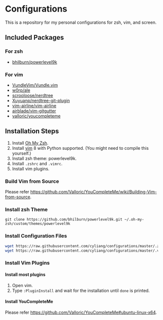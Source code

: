 # Configurations
This is a repository for my personal configurations for zsh, vim, and screen.

## Included Packages
### For zsh
- [bhilburn/powerlevel9k](//github.com/bhilburn/powerlevel9k)

### For vim
- [VundleVim/Vundle.vim](//github.com/VundleVim/Vundle.vim)
- [w0rp/ale](//github.com/w0rp/ale)
- [scrooloose/nerdtree](//github.com/scrooloose/nerdtree)
- [Xuyuanp/nerdtree-git-plugin](//github.com/Xuyuanp/nerdtree-git-plugin)
- [vim-airline/vim-airline](//github.com/vim-airline/vim-airline)
- [airblade/vim-gitgutter](//github.com/airblade/vim-gitgutter)
- [valloric/youcompleteme](//github.com/valloric/youcompleteme)

## Installation Steps
1. Install [Oh My Zsh][oh-my-zsh].
2. Install [vim][] 8 with Python supported. (You might need to compile this yourself.)
3. Install zsh theme: powerlevel9k.
4. Install `.zshrc` and `.vimrc`.
5. Install vim plugins.

### Build Vim from Source
Please refer https://github.com/Valloric/YouCompleteMe/wiki/Building-Vim-from-source.

### Install zsh Theme
```
git clone https://github.com/bhilburn/powerlevel9k.git ~/.oh-my-zsh/custom/themes/powerlevel9k
```

### Install Configuration Files
```sh
wget https://raw.githubusercontent.com/cyliang/configurations/master/.zshrc -O ~/.zshrc
wget https://raw.githubusercontent.com/cyliang/configurations/master/.vimrc -O ~/.vimrc
```

### Install Vim Plugins
#### Install most plugins
1. Open vim.
2. Type `:PluginInstall` and wait for the installation until `done` is printed.

#### Install YouCompleteMe
Please refer https://github.com/Valloric/YouCompleteMe#ubuntu-linux-x64.


[oh-my-zsh]: http://ohmyz.sh/
[vim]: https://github.com/vim/vim
